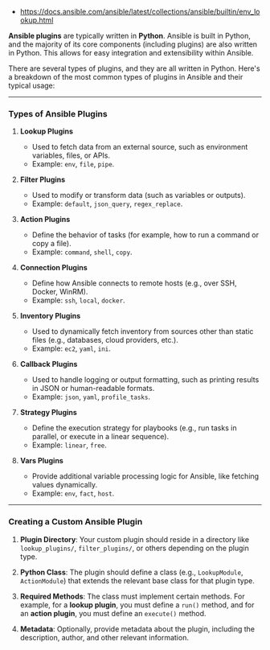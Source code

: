 - https://docs.ansible.com/ansible/latest/collections/ansible/builtin/env_lookup.html

**Ansible plugins** are typically written in **Python**. Ansible is built in Python, and the majority of its core components (including plugins) are also written in Python. This allows for easy integration and extensibility within Ansible.

There are several types of plugins, and they are all written in Python. Here's a breakdown of the most common types of plugins in Ansible and their typical usage:

---

### **Types of Ansible Plugins**

1. **Lookup Plugins**
   - Used to fetch data from an external source, such as environment variables, files, or APIs.
   - Example: `env`, `file`, `pipe`.

2. **Filter Plugins**
   - Used to modify or transform data (such as variables or outputs).
   - Example: `default`, `json_query`, `regex_replace`.

3. **Action Plugins**
   - Define the behavior of tasks (for example, how to run a command or copy a file).
   - Example: `command`, `shell`, `copy`.

4. **Connection Plugins**
   - Define how Ansible connects to remote hosts (e.g., over SSH, Docker, WinRM).
   - Example: `ssh`, `local`, `docker`.

5. **Inventory Plugins**
   - Used to dynamically fetch inventory from sources other than static files (e.g., databases, cloud providers, etc.).
   - Example: `ec2`, `yaml`, `ini`.

6. **Callback Plugins**
   - Used to handle logging or output formatting, such as printing results in JSON or human-readable formats.
   - Example: `json`, `yaml`, `profile_tasks`.

7. **Strategy Plugins**
   - Define the execution strategy for playbooks (e.g., run tasks in parallel, or execute in a linear sequence).
   - Example: `linear`, `free`.

8. **Vars Plugins**
   - Provide additional variable processing logic for Ansible, like fetching values dynamically.
   - Example: `env`, `fact`, `host`.

---

### **Creating a Custom Ansible Plugin**

1. **Plugin Directory**: Your custom plugin should reside in a directory like `lookup_plugins/`, `filter_plugins/`, or others depending on the plugin type.
   
2. **Python Class**: The plugin should define a class (e.g., `LookupModule`, `ActionModule`) that extends the relevant base class for that plugin type.

3. **Required Methods**: The class must implement certain methods. For example, for a **lookup plugin**, you must define a `run()` method, and for an **action plugin**, you must define an `execute()` method.

4. **Metadata**: Optionally, provide metadata about the plugin, including the description, author, and other relevant information.

